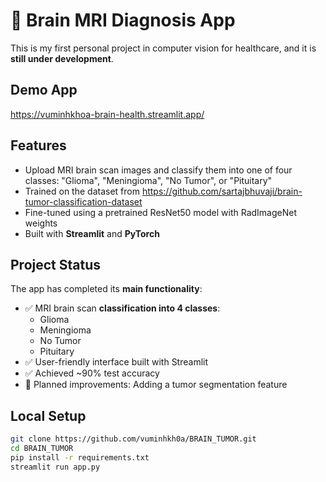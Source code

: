 # 🧠 Brain MRI Diagnosis App

This is my first personal project in computer vision for healthcare, and it is **still under development**.

## Demo App

https://vuminhkhoa-brain-health.streamlit.app/

## Features

- Upload MRI brain scan images and classify them into one of four classes: "Glioma", "Meningioma", "No Tumor", or "Pituitary"
- Trained on the dataset from https://github.com/sartajbhuvaji/brain-tumor-classification-dataset
- Fine-tuned using a pretrained ResNet50 model with RadImageNet weights
- Built with **Streamlit** and **PyTorch**

## Project Status

The app has completed its **main functionality**:  
- ✅ MRI brain scan **classification into 4 classes**:  
  - Glioma  
  - Meningioma  
  - No Tumor  
  - Pituitary  
- ✅ User-friendly interface built with Streamlit  
- ✅ Achieved ~90% test accuracy  
- 🚧 Planned improvements: Adding a tumor segmentation feature  

## Local Setup

```bash
git clone https://github.com/vuminhkh0a/BRAIN_TUMOR.git
cd BRAIN_TUMOR
pip install -r requirements.txt
streamlit run app.py

